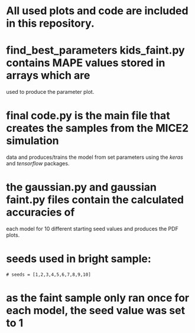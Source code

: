 # All used plots and code are included in this repository.

# find_best_parameters kids_faint.py contains MAPE values stored in arrays which are 
used to produce the parameter plot.

# final code.py is the main file that creates the samples from the MICE2 simulation 
data and produces/trains the model from set parameters using the _keras_ and 
_tensorflow_ packages.

# the gaussian.py and gaussian faint.py files contain the calculated accuracies of 
each model for 10 different starting seed values and produces the PDF plots.

# seeds used in bright sample:
    # seeds = [1,2,3,4,5,6,7,8,9,10]
    
# as the faint sample only ran once for each model, the seed value was set to 1
